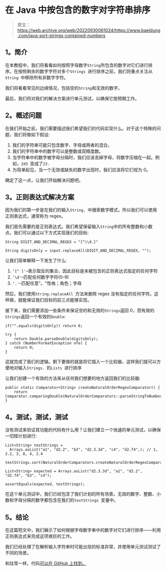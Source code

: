 # 在 Java 中按包含的数字对字符串排序

> 原文：<https://web.archive.org/web/20220930061024/https://www.baeldung.com/java-sort-strings-contained-numbers>

## **1。简介**

在本教程中，我们将看看如何按照字母数字`String`所包含的数字对它们进行排序。在按照剩余的数字字符对多个`Strings `进行排序之前，我们将重点关注从`String `中移除所有非数字字符。

我们将看看常见的边缘情况，包括空的`String`和无效的数字。

最后，我们将对我们的解决方案进行单元测试，以确保它按预期工作。

## **2。概述问题**

在我们开始之前，我们需要描述我们希望我们的代码实现什么。对于这个特殊的问题，我们将做如下假设:

1.  我们的字符串可能只包含数字、字母或两者的混合。
2.  我们的字符串中的数字可以是整数或双精度数。
3.  当字符串中的数字被字母分隔时，我们应该去掉字母，将数字压缩在一起。例如，`2d3 `变成了`23.`
4.  为简单起见，当一个无效或缺失的数字出现时，我们应该将它们视为 0。

确定了这一点，让我们开始解决问题吧。

## **3。正则表达式解决方案**

因为我们的第一步是在我们的输入`String, `中搜索数字模式，所以我们可以使用正则表达式，通常称为 regex。

我们首先需要的是正则表达式。我们希望保留输入`String`中的所有整数和小数点。我们可以通过以下方式实现我们的目标:

```
String DIGIT_AND_DECIMAL_REGEX = "[^\\d.]"

String digitsOnly = input.replaceAll(DIGIT_AND_DECIMAL_REGEX, "");
```

让我们简单解释一下发生了什么:

1.  `‘[^ ]'`–表示取反的集合，因此目标是未被包含的正则表达式指定的任何字符
2.  `‘\d'`–匹配任何数字字符(0–9)
3.  `‘.'`–匹配任意"。"性格；角色；字母

然后，我们使用`String.replaceAll `方法来删除 regex 没有指定的任何字符。这样做，就能保证我们目标的前三点能够实现。

接下来，我们需要添加一些条件来保证空的和无效的`Strings`返回 0，而有效的`Strings`返回一个有效的`Double`:

```
if("".equals(digitsOnly)) return 0;

try {
    return Double.parseDouble(digitsOnly);
} catch (NumberFormatException nfe) {
    return 0;
}
```

这就完成了我们的逻辑。剩下要做的就是将它插入一个比较器，这样我们就可以方便地对输入`Strings. `的`Lists `进行排序

让我们创建一个有效的方法来从任何我们想要的地方返回我们的比较器:

```
public static Comparator<String> createNaturalOrderRegexComparator() {
    return Comparator.comparingDouble(NaturalOrderComparators::parseStringToNumber);
}
```

## **4。测试，测试，测试**

没有测试来验证其功能的代码有什么用？让我们建立一个快速的单元测试，以确保一切按计划进行:

```
List<String> testStrings = 
  Arrays.asList("a1", "d2.2", "b3", "d2.3.3d", "c4", "d2.f4",); // 1, 2.2, 3, 0, 4, 2.4

testStrings.sort(NaturalOrderComparators.createNaturalOrderRegexComparator());

List<String> expected = Arrays.asList("d2.3.3d", "a1", "d2.2", "d2.f4", "b3", "c4");

assertEquals(expected, testStrings);
```

在这个单元测试中，我们已经包含了我们计划的所有场景。无效的数字、整数、小数和字母分隔的数字都包含在我们的`testStrings `变量中。

## **5。结论**

在这篇短文中，我们展示了如何根据字母数字串中的数字对它们进行排序——利用正则表达式来完成这项艰巨的工作。

我们已经处理了在解析输入字符串时可能出现的标准异常，并使用单元测试测试了不同的场景。

和往常一样，代码[可以在 GitHub 上找到。](https://web.archive.org/web/20221206190959/https://github.com/eugenp/tutorials/tree/master/algorithms-modules/algorithms-sorting-2)